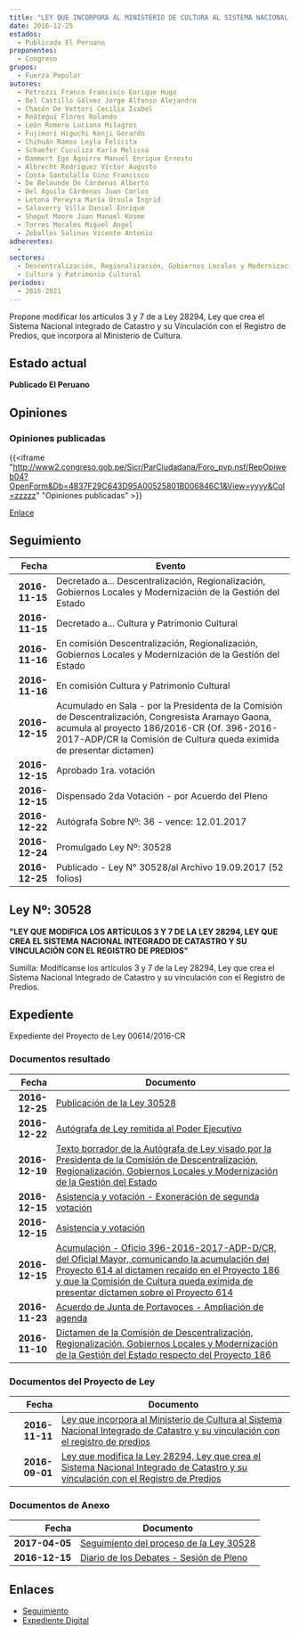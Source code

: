 ```yaml
---
title: "LEY QUE INCORPORA AL MINISTERIO DE CULTURA AL SISTEMA NACIONAL INTEGRADO DE CATASTRO Y SU VINCULACIÓN CON EL REGISTRO DE PREDIOS"
date: 2016-12-25
estados: 
  - Publicado El Peruano
proponentes: 
  - Congreso
grupos: 
  - Fuerza Popular
autores: 
  - Petrozzi Franco Francisco Enrique Hugo
  - Del Castillo Gálvez Jorge Alfonso Alejandro
  - Chacón De Vettori Cecilia Isabel
  - Reátegui Flores Rolando
  - León Romero Luciana Milagros
  - Fujimori Higuchi Kenji Gerardo
  - Chihuán Ramos Leyla Felícita
  - Schaefer Cuculiza Karla Melissa
  - Dammert Ego Aguirre Manuel Enrique Ernesto
  - Albrecht Rodríguez Víctor Augusto
  - Costa Santolalla Gino Francisco
  - De Belaunde De Cárdenas Alberto
  - Del Águila Cárdenas Juan Carlos
  - Letona Pereyra María Úrsula Ingrid
  - Salaverry Villa Daniel Enrique
  - Sheput Moore Juan Manuel Kosme
  - Torres Morales Miguel Ángel
  - Zeballos Salinas Vicente Antonio
adherentes: 
  - 
sectores: 
  - Descentralización, Regionalización, Gobiernos Locales y Modernización de la Gestión del Estado
  - Cultura y Patrimonio Cultural
periodos: 
  - 2016-2021
---
```


Propone modificar los artículos 3 y 7 de a Ley 28294, Ley que crea el Sistema Nacional integrado de Catastro y su Vinculación con el Registro de Predios, que incorpora al Ministerio de Cultura.


## Estado actual

**Publicado El Peruano**

## Opiniones

### Opiniones publicadas

{{<iframe "http://www2.congreso.gob.pe/Sicr/ParCiudadana/Foro_pvp.nsf/RepOpiweb04?OpenForm&Db=4837F29C643D95A00525801B006846C1&View=yyyy&Col=zzzzz" "Opiniones publicadas" >}}

[Enlace](http://www2.congreso.gob.pe/Sicr/ParCiudadana/Foro_pvp.nsf/RepOpiweb04?OpenForm&Db=4837F29C643D95A00525801B006846C1&View=yyyy&Col=zzzzz)

## Seguimiento

| Fecha | Evento |
|------:|--------|
| **2016-11-15** | Decretado a... Descentralización, Regionalización, Gobiernos Locales y Modernización de la Gestión del Estado|
| **2016-11-15** | Decretado a... Cultura y Patrimonio Cultural|
| **2016-11-16** | En comisión Descentralización, Regionalización, Gobiernos Locales y Modernización de la Gestión del Estado|
| **2016-11-16** | En comisión Cultura y Patrimonio Cultural|
| **2016-12-15** | Acumulado en Sala - por la Presidenta de la Comisión de Descentralización, Congresista Aramayo Gaona, acumula al proyecto 186/2016-CR (Of. 396-2016-2017-ADP/CR la Comisión de Cultura queda eximida de presentar dictamen)|
| **2016-12-15** | Aprobado 1ra. votación|
| **2016-12-15** | Dispensado 2da Votación - por Acuerdo del Pleno|
| **2016-12-22** | Autógrafa Sobre Nº: 36 - vence: 12.01.2017|
| **2016-12-24** | Promulgado Ley Nº: 30528|
| **2016-12-25** | Publicado - Ley N° 30528/al Archivo 19.09.2017 (52 folios)|

## Ley Nº: 30528

**"LEY QUE MODIFICA LOS ARTÍCULOS 3 Y 7 DE LA LEY 28294, LEY QUE CREA EL SISTEMA NACIONAL INTEGRADO DE CATASTRO Y SU VINCULACIÓN CON EL REGISTRO DE PREDIOS"**

Sumilla: Modifícanse los artículos 3 y 7 de la Ley 28294, Ley que crea el Sistema Nacional Integrado de Catastro y su vinculación con el Registro de Predios.


## Expediente

Expediente del Proyecto de Ley 00614/2016-CR


### Documentos resultado

| Fecha | Documento |
|------:|--------|
| **2016-12-25** | [Publicación de la Ley 30528](http://www.leyes.congreso.gob.pe/Documentos/2016_2021/ADLP/Normas_Legales/30528-LEY.pdf) |
| **2016-12-22** | [Autógrafa de Ley remitida al Poder Ejecutivo](http://www.leyes.congreso.gob.pe/Documentos/2016_2021/ADLP/Texto_Aprobado/AU0018620161222..pdf) |
| **2016-12-19** | [Texto borrador de la Autógrafa de Ley visado por la Presidenta de la Comisión de Descentralización, Regionalización, Gobiernos Locales y Modernización de la Gestión del Estado](http://www.leyes.congreso.gob.pe/Documentos/2016_2021/Texto_Borrador_de_Autografa/BAU0018620161219.pdf) |
| **2016-12-15** | [Asistencia y votación - Exoneración de segunda votación](http://www.leyes.congreso.gob.pe/Documentos/2016_2021/Asistencia_y_Votacion/Proyectos_de_Ley/Exoneracion_de_Segunda_Votacion/ESV0018620161215.pdf) |
| **2016-12-15** | [Asistencia y votación](http://www.leyes.congreso.gob.pe/Documentos/2016_2021/Asistencia_y_Votacion/Proyectos_de_Ley/AV0018620161215.pdf) |
| **2016-12-15** | [Acumulación - Oficio 396-2016-2017-ADP-D/CR, del Oficial Mayor, comunicando la acumulación del Proyecto 614 al dictamen recaído en el Proyecto 186 y que la Comisión de Cultura queda eximida de presentar dictamen sobre el Proyecto 614](http://www.leyes.congreso.gob.pe/Documentos/2016_2021/Asistencia_y_Votacion/Proyectos_de_Ley/AV0062320161124.pdf) |
| **2016-11-23** | [Acuerdo de Junta de Portavoces - Ampliación de agenda](http://www.leyes.congreso.gob.pe/Documentos/2016_2021/Acuerdos/Junta_Portavoces/AJP0018620161123.pdf) |
| **2016-11-10** | [Dictamen de la Comisión de Descentralización, Regionalización, Gobiernos Locales y Modernización de la Gestión del Estado respecto del Proyecto 186](http://www.leyes.congreso.gob.pe/Documentos/2016_2021/Dictamenes/Proyectos_de_Ley/00186DC08MAY20161110..pdf) |

### Documentos del Proyecto de Ley

| Fecha | Documento |
|------:|--------|
| **2016-11-11** | [Ley que incorpora al Ministerio de Cultura al Sistema Nacional Integrado de Catastro y su vinculación con el registro de predios](http://www.leyes.congreso.gob.pe/Documentos/2016_2021/Proyectos_de_Ley_y_de_Resoluciones_Legislativas/PL0061420161111..pdf) |
| **2016-09-01** | [Ley que modifica la Ley 28294, Ley que crea el Sistema Nacional Integrado de Catastro y su vinculación con el Registro de Predios](http://www.leyes.congreso.gob.pe/Documentos/2016_2021/Proyectos_de_Ley_y_de_Resoluciones_Legislativas/PL0018620160901.pdf) |

### Documentos de Anexo

| Fecha | Documento |
|------:|--------|
| **2017-04-05** | [Seguimiento del proceso de la Ley 30528](http://www.leyes.congreso.gob.pe/Documentos/2016_2021/Seguimiento_de_Proyectos_de_Ley/00186PL20170405.pdf) |
| **2016-12-15** | [Diario de los Debates - Sesión de Pleno](http://www.leyes.congreso.gob.pe/Documentos/2016_2021/ADLP/Diario_Debates/30528_DD.pdf) |

## Enlaces 

- [Seguimiento](http://www2.congreso.gob.pe/Sicr/TraDocEstProc/CLProLey2016.nsf/f7fff46988ca05b1052578e100829cc7/a12782cfb88f9ebc052580680078432e?OpenDocument)
- [Expediente Digital](http://www2.congreso.gob.pehttp://www2.congreso.gob.pe/Sicr/TraDocEstProc/CLProLey2016.nsf/f7fff46988ca05b1052578e100829cc7/a12782cfb88f9ebc052580680078432e?OpenDocument&Click=05257FB7005EB655.eb71d0cf91d8294e05256cdf006b5706/$Body/0.1C6C)
